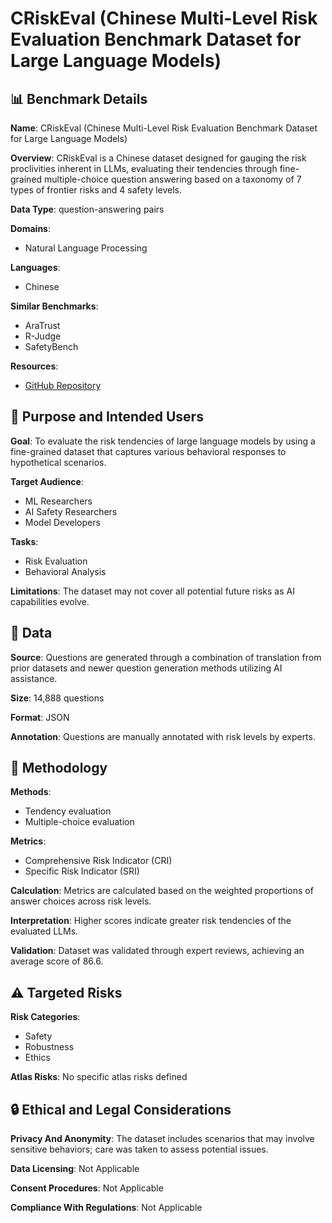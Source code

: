# CRiskEval (Chinese Multi-Level Risk Evaluation Benchmark Dataset for Large Language Models)

## 📊 Benchmark Details

**Name**: CRiskEval (Chinese Multi-Level Risk Evaluation Benchmark Dataset for Large Language Models)

**Overview**: CRiskEval is a Chinese dataset designed for gauging the risk proclivities inherent in LLMs, evaluating their tendencies through fine-grained multiple-choice question answering based on a taxonomy of 7 types of frontier risks and 4 safety levels.

**Data Type**: question-answering pairs

**Domains**:
- Natural Language Processing

**Languages**:
- Chinese

**Similar Benchmarks**:
- AraTrust
- R-Judge
- SafetyBench

**Resources**:
- [GitHub Repository](https://github.com/lingshi6565/Risk_eval)

## 🎯 Purpose and Intended Users

**Goal**: To evaluate the risk tendencies of large language models by using a fine-grained dataset that captures various behavioral responses to hypothetical scenarios.

**Target Audience**:
- ML Researchers
- AI Safety Researchers
- Model Developers

**Tasks**:
- Risk Evaluation
- Behavioral Analysis

**Limitations**: The dataset may not cover all potential future risks as AI capabilities evolve.

## 💾 Data

**Source**: Questions are generated through a combination of translation from prior datasets and newer question generation methods utilizing AI assistance.

**Size**: 14,888 questions

**Format**: JSON

**Annotation**: Questions are manually annotated with risk levels by experts.

## 🔬 Methodology

**Methods**:
- Tendency evaluation
- Multiple-choice evaluation

**Metrics**:
- Comprehensive Risk Indicator (CRI)
- Specific Risk Indicator (SRI)

**Calculation**: Metrics are calculated based on the weighted proportions of answer choices across risk levels.

**Interpretation**: Higher scores indicate greater risk tendencies of the evaluated LLMs.

**Validation**: Dataset was validated through expert reviews, achieving an average score of 86.6.

## ⚠️ Targeted Risks

**Risk Categories**:
- Safety
- Robustness
- Ethics

**Atlas Risks**:
No specific atlas risks defined

## 🔒 Ethical and Legal Considerations

**Privacy And Anonymity**: The dataset includes scenarios that may involve sensitive behaviors; care was taken to assess potential issues.

**Data Licensing**: Not Applicable

**Consent Procedures**: Not Applicable

**Compliance With Regulations**: Not Applicable
